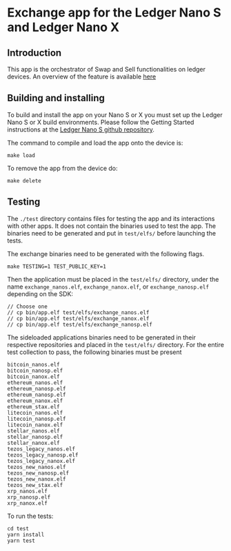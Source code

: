 # Exchange app for the Ledger Nano S and Ledger Nano X

## Introduction

This app is the orchestrator of Swap and Sell functionalities on ledger devices.
An overview of the feature is available [here](https://blog.ledger.com/secure-swap/)

## Building and installing

To build and install the app on your Nano S or X you must set up the Ledger Nano S or X build environments. Please follow the Getting Started instructions at the [Ledger Nano S github repository](https://github.com/LedgerHQ/ledger-nano-s).

The command to compile and load the app onto the device is:

```shell script
make load
```

To remove the app from the device do:

```shell script
make delete
```

## Testing

The `./test` directory contains files for testing the app and its interactions with other apps. It does not contain the binaries used to test the app.
The binaries need to be generated and put in `test/elfs/` before launching the tests.

The exchange binaries need to be generated with the following flags.

```
make TESTING=1 TEST_PUBLIC_KEY=1
```

Then the application must be placed in the `test/elfs/` directory, under the name `exchange_nanos.elf`, `exchange_nanox.elf`, or `exchange_nanosp.elf` depending on the SDK:

```
// Choose one
// cp bin/app.elf test/elfs/exchange_nanos.elf
// cp bin/app.elf test/elfs/exchange_nanox.elf
// cp bin/app.elf test/elfs/exchange_nanosp.elf
```

The sideloaded applications binaries need to be generated in their respective repositories and placed in the `test/elfs/` directory.
For the entire test collection to pass, the following binaries must be present
```
bitcoin_nanos.elf
bitcoin_nanosp.elf
bitcoin_nanox.elf
ethereum_nanos.elf
ethereum_nanosp.elf
ethereum_nanosp.elf
ethereum_nanox.elf
ethereum_stax.elf
litecoin_nanos.elf
litecoin_nanosp.elf
litecoin_nanox.elf
stellar_nanos.elf
stellar_nanosp.elf
stellar_nanox.elf
tezos_legacy_nanos.elf
tezos_legacy_nanosp.elf
tezos_legacy_nanox.elf
tezos_new_nanos.elf
tezos_new_nanosp.elf
tezos_new_nanox.elf
tezos_new_stax.elf
xrp_nanos.elf
xrp_nanosp.elf
xrp_nanox.elf
```

To run the tests:

```shell script
cd test
yarn install
yarn test
```
